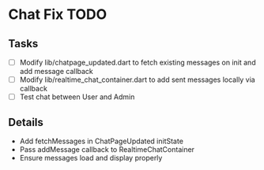 # Chat Fix TODO

## Tasks
- [ ] Modify lib/chatpage_updated.dart to fetch existing messages on init and add message callback
- [ ] Modify lib/realtime_chat_container.dart to add sent messages locally via callback
- [ ] Test chat between User and Admin

## Details
- Add fetchMessages in ChatPageUpdated initState
- Pass addMessage callback to RealtimeChatContainer
- Ensure messages load and display properly
